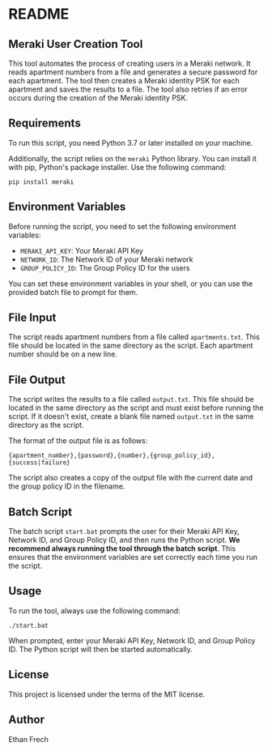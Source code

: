 # README

## Meraki User Creation Tool

This tool automates the process of creating users in a Meraki network. It reads apartment numbers from a file and generates a secure password for each apartment. The tool then creates a Meraki identity PSK for each apartment and saves the results to a file. The tool also retries if an error occurs during the creation of the Meraki identity PSK.

## Requirements

To run this script, you need Python 3.7 or later installed on your machine. 

Additionally, the script relies on the `meraki` Python library. You can install it with pip, Python's package installer. Use the following command:

```
pip install meraki
```

## Environment Variables

Before running the script, you need to set the following environment variables:

- `MERAKI_API_KEY`: Your Meraki API Key
- `NETWORK_ID`: The Network ID of your Meraki network
- `GROUP_POLICY_ID`: The Group Policy ID for the users

You can set these environment variables in your shell, or you can use the provided batch file to prompt for them.

## File Input

The script reads apartment numbers from a file called `apartments.txt`. This file should be located in the same directory as the script. Each apartment number should be on a new line. 

## File Output

The script writes the results to a file called `output.txt`. This file should be located in the same directory as the script and must exist before running the script. If it doesn't exist, create a blank file named `output.txt` in the same directory as the script. 

The format of the output file is as follows:

```
{apartment_number},{password},{number},{group_policy_id},{success|failure}
```

The script also creates a copy of the output file with the current date and the group policy ID in the filename.

## Batch Script

The batch script `start.bat` prompts the user for their Meraki API Key, Network ID, and Group Policy ID, and then runs the Python script. **We recommend always running the tool through the batch script**. This ensures that the environment variables are set correctly each time you run the script.

## Usage

To run the tool, always use the following command:

```
./start.bat
```

When prompted, enter your Meraki API Key, Network ID, and Group Policy ID. The Python script will then be started automatically.

## License

This project is licensed under the terms of the MIT license.

## Author

Ethan Frech
